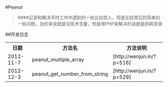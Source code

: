 #Peanut
> ####记录和解决平时工作中遇到的一些比较烦人，但是比较常见的简单的一些问题，总的来说就是没技术含量，但是用PHP来解决的话就是损耗资源

##开发日志
<table>
	<tr>
		<th>日期</th>
		<th>方法名</th>
		<th>方法说明</th>
	</tr>
	<tr>
		<td>2012-11-7</td>
		<td>peanut_multiple_array</td>
		<td>[http://wenjun.in/?p=516]</td>
	</tr>
	<tr>
		<td>2012-12-3</td>
		<td>peanut_get_number_from_string</td>
		<td>[http://wenjun.in/?p=529]</td>
	</tr>	
</table>
